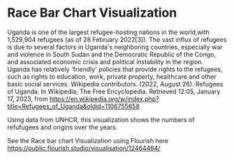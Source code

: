 # Race Bar Chart Visualization

Uganda is one of the largest refugee-hosting nations in the world,with 1,529,904 refugees (as of 28 February 2022[3]). The vast influx of refugees is due to several factors in Uganda's neighboring countries, especially war and violence in South Sudan and the Democratic Republic of the Congo, and associated economic crisis and political instability in the region. Uganda has relatively 'friendly' policies that provide rights to the refugees, such as rights to education, work, private property, healthcare and other basic social services. Wikipedia contributors. (2022, August 26). Refugees of Uganda. In Wikipedia, The Free Encyclopedia. Retrieved 12:05, January 17, 2023, from https://en.wikipedia.org/w/index.php?title=Refugees_of_Uganda&oldid=1106755658

Using data from UNHCR, this visualization shows the numbers of refufugees and origins over the years.

See the Race bar chart Visualization using Flourish here  https://public.flourish.studio/visualisation/12464464/


